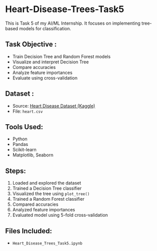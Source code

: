 # Heart-Disease-Trees-Task5
This is Task 5 of my AI/ML Internship. It focuses on implementing tree-based models for classification.

## Task Objective :
- Train Decision Tree and Random Forest models
- Visualize and interpret Decision Tree
- Compare accuracies
- Analyze feature importances
- Evaluate using cross-validation

##  Dataset :
- Source: [Heart Disease Dataset (Kaggle)](https://www.kaggle.com/datasets/johnsmith88/heart-disease-dataset)
- File: `heart.csv`

##  Tools Used:
- Python
- Pandas
- Scikit-learn
- Matplotlib, Seaborn

## Steps:
1. Loaded and explored the dataset
2. Trained a Decision Tree classifier
3. Visualized the tree using `plot_tree()`
4. Trained a Random Forest classifier
5. Compared accuracies
6. Analyzed feature importances
7. Evaluated model using 5-fold cross-validation

## Files Included:
- `Heart_Disease_Trees_Task5.ipynb`
